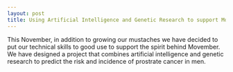 ```yaml
---
layout: post
title: Using Artificial Intelligence and Genetic Research to support Movember
---
```


This November, in addition to growing our mustaches we have decided to put our technical skills to good use to support the spirit 
behind Movember. 
We have designed a project that combines artificial intelligence and genetic research to predict the risk and incidence of 
prostrate cancer in men. 
